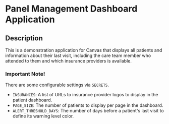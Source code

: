 Panel Management Dashboard Application
======================================

## Description

This is a demonstration application for Canvas that displays all patients and information about their last visit, including the care team member who attended to them and which insurance providers is available.

### Important Note!

There are some configurable settings via `SECRETS`.

- `INSURANCES`: A list of URLs to insurance provider logos to display in the patient dashboard.
- `PAGE_SIZE`: The number of patients to display per page in the dashboard.
- `ALERT_THRESHOLD_DAYS`: The number of days before a patient's last visit to define its warning level color.